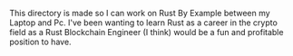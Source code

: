 This directory is made so I can work on Rust By Example between my Laptop and Pc. I've been wanting to learn Rust as a career in the crypto field as a Rust Blockchain Engineer (I think) would be a fun and profitable position to have.

